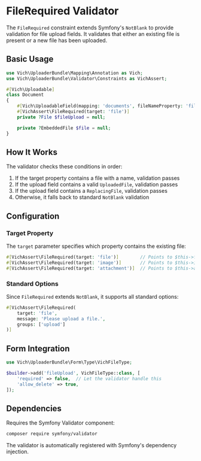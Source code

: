 # FileRequired Validator

The `FileRequired` constraint extends Symfony's `NotBlank` to provide validation for file upload fields.
It validates that either an existing file is present or a new file has been uploaded.

## Basic Usage

```php
use Vich\UploaderBundle\Mapping\Annotation as Vich;
use Vich\UploaderBundle\Validator\Constraints as VichAssert;

#[Vich\Uploadable]
class Document
{
    #[Vich\UploadableField(mapping: 'documents', fileNameProperty: 'file.name')]
    #[VichAssert\FileRequired(target: 'file')]
    private ?File $fileUpload = null;

    private ?EmbeddedFile $file = null;
}
```

## How It Works

The validator checks these conditions in order:

1. If the target property contains a file with a name, validation passes
2. If the upload field contains a valid `UploadedFile`, validation passes
3. If the upload field contains a `ReplacingFile`, validation passes
4. Otherwise, it falls back to standard `NotBlank` validation

## Configuration

### Target Property

The `target` parameter specifies which property contains the existing file:

```php
#[VichAssert\FileRequired(target: 'file')]        // Points to $this->file
#[VichAssert\FileRequired(target: 'image')]       // Points to $this->image
#[VichAssert\FileRequired(target: 'attachment')]  // Points to $this->attachment
```

### Standard Options

Since `FileRequired` extends `NotBlank`, it supports all standard options:

```php
#[VichAssert\FileRequired(
    target: 'file',
    message: 'Please upload a file.',
    groups: ['upload']
)]
```

## Form Integration

```php
use Vich\UploaderBundle\Form\Type\VichFileType;

$builder->add('fileUpload', VichFileType::class, [
    'required' => false,  // Let the validator handle this
    'allow_delete' => true,
]);
```

## Dependencies

Requires the Symfony Validator component:

```bash
composer require symfony/validator
```

The validator is automatically registered with Symfony's dependency injection.
